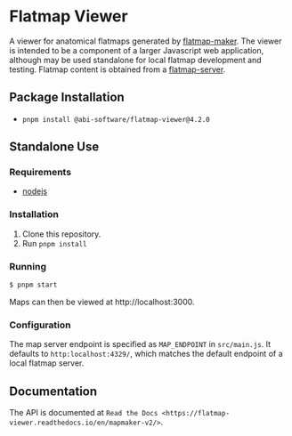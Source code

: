 # Flatmap Viewer

A viewer for anatomical flatmaps generated by [flatmap-maker](https://github.com/AnatomicMaps/flatmap-maker). The viewer is intended to be a component of a larger Javascript web application, although may be used standalone for local flatmap development and testing. Flatmap content is obtained from a [flatmap-server](https://github.com/AnatomicMaps/flatmap-server).

## Package Installation

*   `pnpm install @abi-software/flatmap-viewer@4.2.0`

## Standalone Use

### Requirements

*   [nodejs](https://nodejs.org/en/download/)

### Installation

1)  Clone this repository.
2)  Run `pnpm install`


### Running

```sh
$ pnpm start
```

Maps can then be viewed at http://localhost:3000.


### Configuration

The map server endpoint is specified as `MAP_ENDPOINT` in `src/main.js`. It defaults to `http:localhost:4329/`, which matches the default endpoint of a local flatmap server.

## Documentation

The API is documented at `Read the Docs <https://flatmap-viewer.readthedocs.io/en/mapmaker-v2/>`.
